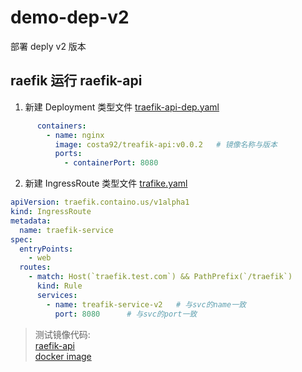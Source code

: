 # demo-dep-v2 
部署 deply v2 版本
## raefik 运行 raefik-api
1. 新建 Deployment 类型文件
[traefik-api-dep.yaml](traefik-api-dep.yaml)
```yaml
      containers:
        - name: nginx
          image: costa92/treafik-api:v0.0.2   # 镜像名称与版本
          ports:
            - containerPort: 8080
```

2. 新建 IngressRoute 类型文件
[trafike.yaml](trafike.yaml)
```yaml
apiVersion: traefik.containo.us/v1alpha1
kind: IngressRoute
metadata:
  name: traefik-service
spec:
  entryPoints:
    - web
  routes:
    - match: Host(`traefik.test.com`) && PathPrefix(`/traefik`)
      kind: Rule
      services:
        - name: treafik-service-v2   # 与svc的name一致
          port: 8080      # 与svc的port一致
```


>测试镜像代码:  
> [raefik-api](https://github.com/costa92/traefik-api)  
> [docker image](https://hub.docker.com/r/costa92/treafik-api/tags)
 
